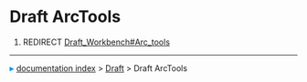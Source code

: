 # Draft ArcTools
1.  REDIRECT [Draft\_Workbench\#Arc\_tools](Draft_Workbench#Arc_tools.md)



---
![](images/Right_arrow.png) [documentation index](../README.md) > [Draft](Draft_Workbench.md) > Draft ArcTools
